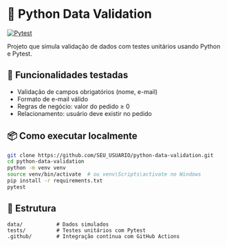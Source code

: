 # 🧪 Python Data Validation

[![Pytest](https://github.com/ViniCordeiro/python-data-validation/actions/workflows/pytest.yml/badge.svg)](https://github.com/ViniCordeiro/python-data-validation/actions)

Projeto que simula validação de dados com testes unitários usando Python e Pytest.

## 🚀 Funcionalidades testadas

- Validação de campos obrigatórios (nome, e-mail)
- Formato de e-mail válido
- Regras de negócio: valor do pedido ≥ 0
- Relacionamento: usuário deve existir no pedido

## 📦 Como executar localmente

```bash
git clone https://github.com/SEU_USUARIO/python-data-validation.git
cd python-data-validation
python -m venv venv
source venv/bin/activate  # ou venv\Scripts\activate no Windows
pip install -r requirements.txt
pytest
```

## 📁 Estrutura

```
data/           # Dados simulados
tests/          # Testes unitários com Pytest
.github/        # Integração contínua com GitHub Actions
```